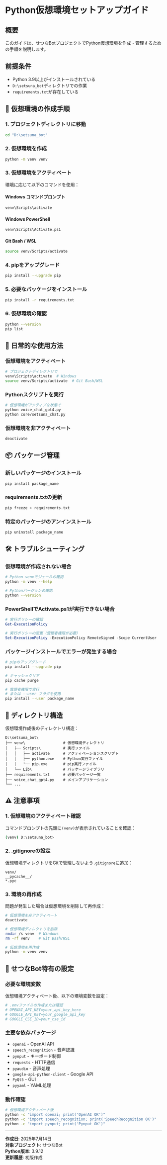 # Python仮想環境セットアップガイド

## 概要
このガイドは、せつなBotプロジェクトでPython仮想環境を作成・管理するための手順を説明します。

## 前提条件
- Python 3.9以上がインストールされている
- `D:\setsuna_bot`ディレクトリでの作業
- `requirements.txt`が存在している

## 🐍 仮想環境の作成手順

### 1. プロジェクトディレクトリに移動
```bash
cd "D:\setsuna_bot"
```

### 2. 仮想環境を作成
```bash
python -m venv venv
```

### 3. 仮想環境をアクティベート
環境に応じて以下のコマンドを使用：

#### Windows コマンドプロンプト
```bash
venv\Scripts\activate
```

#### Windows PowerShell
```bash
venv\Scripts\Activate.ps1
```

#### Git Bash / WSL
```bash
source venv/Scripts/activate
```

### 4. pipをアップグレード
```bash
pip install --upgrade pip
```

### 5. 必要なパッケージをインストール
```bash
pip install -r requirements.txt
```

### 6. 仮想環境の確認
```bash
python --version
pip list
```

## 🔧 日常的な使用方法

### 仮想環境をアクティベート
```bash
# プロジェクトディレクトリで
venv\Scripts\activate  # Windows
source venv/Scripts/activate  # Git Bash/WSL
```

### Pythonスクリプトを実行
```bash
# 仮想環境がアクティブな状態で
python voice_chat_gpt4.py
python core/setsuna_chat.py
```

### 仮想環境を非アクティベート
```bash
deactivate
```

## 📦 パッケージ管理

### 新しいパッケージのインストール
```bash
pip install package_name
```

### requirements.txtの更新
```bash
pip freeze > requirements.txt
```

### 特定のパッケージのアンインストール
```bash
pip uninstall package_name
```

## 🛠️ トラブルシューティング

### 仮想環境が作成されない場合
```bash
# Python venvモジュールの確認
python -m venv --help

# Pythonバージョンの確認
python --version
```

### PowerShellでActivate.ps1が実行できない場合
```powershell
# 実行ポリシーの確認
Get-ExecutionPolicy

# 実行ポリシーの変更（管理者権限が必要）
Set-ExecutionPolicy -ExecutionPolicy RemoteSigned -Scope CurrentUser
```

### パッケージインストールでエラーが発生する場合
```bash
# pipのアップグレード
pip install --upgrade pip

# キャッシュクリア
pip cache purge

# 管理者権限で実行
# または --user フラグを使用
pip install --user package_name
```

## 📁 ディレクトリ構造

仮想環境作成後のディレクトリ構造：
```
D:\setsuna_bot\
├── venv\                 # 仮想環境ディレクトリ
│   ├── Scripts\          # 実行ファイル
│   │   ├── activate      # アクティベーションスクリプト
│   │   ├── python.exe    # Python実行ファイル
│   │   └── pip.exe       # pip実行ファイル
│   └── Lib\              # パッケージライブラリ
├── requirements.txt      # 必要パッケージ一覧
├── voice_chat_gpt4.py    # メインアプリケーション
└── ...
```

## ⚠️ 注意事項

### 1. 仮想環境のアクティベート確認
コマンドプロンプトの先頭に`(venv)`が表示されていることを確認：
```bash
(venv) D:\setsuna_bot>
```

### 2. .gitignoreの設定
仮想環境ディレクトリをGitで管理しないよう`.gitignore`に追加：
```gitignore
venv/
__pycache__/
*.pyc
```

### 3. 環境の再作成
問題が発生した場合は仮想環境を削除して再作成：
```bash
# 仮想環境を非アクティベート
deactivate

# 仮想環境ディレクトリを削除
rmdir /s venv  # Windows
rm -rf venv    # Git Bash/WSL

# 仮想環境を再作成
python -m venv venv
```

## 🎯 せつなBot特有の設定

### 必要な環境変数
仮想環境アクティベート後、以下の環境変数を設定：
```bash
# .envファイルの作成または確認
# OPENAI_API_KEY=your_api_key_here
# GOOGLE_API_KEY=your_google_api_key
# GOOGLE_CSE_ID=your_cse_id
```

### 主要な依存パッケージ
- `openai` - OpenAI API
- `speech_recognition` - 音声認識
- `pynput` - キーボード制御
- `requests` - HTTP通信
- `pyaudio` - 音声処理
- `google-api-python-client` - Google API
- `PyQt5` - GUI
- `pyyaml` - YAML処理

### 動作確認
```bash
# 仮想環境アクティベート後
python -c "import openai; print('OpenAI OK')"
python -c "import speech_recognition; print('SpeechRecognition OK')"
python -c "import pynput; print('Pynput OK')"
```

---

**作成日**: 2025年7月14日  
**対象プロジェクト**: せつなBot  
**Python版本**: 3.9.12  
**更新履歴**: 初版作成